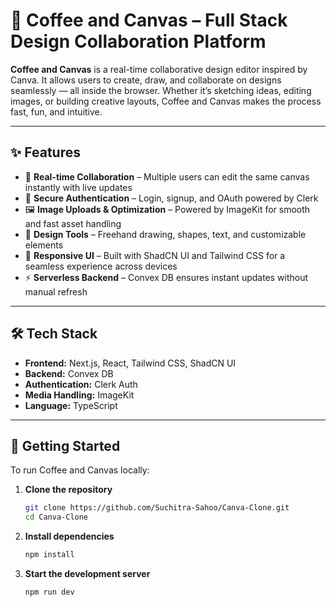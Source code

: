 # 🎨 Coffee and Canvas – Full Stack Design Collaboration Platform

**Coffee and Canvas** is a real-time collaborative design editor inspired by Canva. It allows users to create, draw, and collaborate on designs seamlessly — all inside the browser. Whether it’s sketching ideas, editing images, or building creative layouts, Coffee and Canvas makes the process fast, fun, and intuitive.

---

## ✨ Features

- 🚀 **Real-time Collaboration** – Multiple users can edit the same canvas instantly with live updates  
- 🔐 **Secure Authentication** – Login, signup, and OAuth powered by Clerk  
- 🖼️ **Image Uploads & Optimization** – Powered by ImageKit for smooth and fast asset handling  
- 🎨 **Design Tools** – Freehand drawing, shapes, text, and customizable elements  
- 📱 **Responsive UI** – Built with ShadCN UI and Tailwind CSS for a seamless experience across devices  
- ⚡ **Serverless Backend** – Convex DB ensures instant updates without manual refresh  

---

## 🛠️ Tech Stack

- **Frontend:** Next.js, React, Tailwind CSS, ShadCN UI  
- **Backend:** Convex DB  
- **Authentication:** Clerk Auth  
- **Media Handling:** ImageKit  
- **Language:** TypeScript  

---

## 🚀 Getting Started

To run Coffee and Canvas locally:

1. **Clone the repository**
   ```bash
   git clone https://github.com/Suchitra-Sahoo/Canva-Clone.git
   cd Canva-Clone

2. **Install dependencies**
   ```bash
   npm install

3. **Start the development server**
   ```bash
   npm run dev



